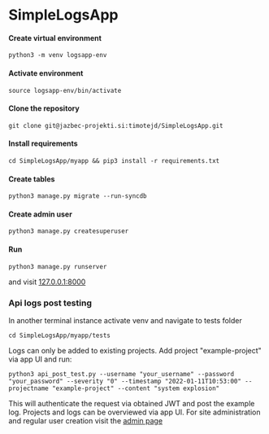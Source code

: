 # SimpleLogsApp

#### Create virtual environment

`python3 -m venv logsapp-env`

#### Activate environment

`source logsapp-env/bin/activate`

#### Clone the repository

`git clone git@jazbec-projekti.si:timotejd/SimpleLogsApp.git`

#### Install requirements

`cd SimpleLogsApp/myapp && pip3 install -r requirements.txt`

#### Create tables

`python3 manage.py migrate --run-syncdb`

#### Create admin user

`python3 manage.py createsuperuser`

#### Run

`python3 manage.py runserver`

and visit [127.0.0.1:8000](http://127.0.0.1:8000/)

### Api logs post testing

In another terminal instance activate venv and navigate to tests folder

`cd SimpleLogsApp/myapp/tests`

Logs can only be added to existing projects. Add project "example-project" via app UI and run:

`python3 api_post_test.py --username "your_username" --password "your_password" --severity "0" --timestamp "2022-01-11T10:53:00" --projectname "example-project" --content "system explosion"`

This will authenticate the request via obtained JWT and post the example log. 
Projects and logs can be overviewed via app UI.
For site administration and regular user creation visit the [admin page](http://127.0.0.1:8000/admin/)


